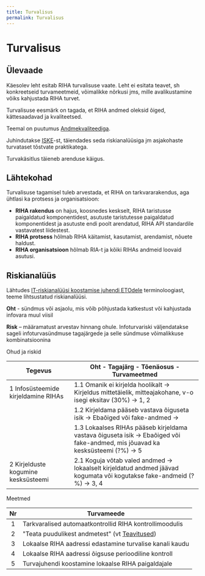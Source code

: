 ```yaml
---
title: Turvalisus
permalink: Turvalisus
---
```


# Turvalisus

## Ülevaade 

Käesolev leht esitab RIHA turvalisuse vaate. Leht ei esitata teavet, sh konkreetseid turvameetmeid, võimalikke nõrkusi jms, mille avalikustamine võiks kahjustada RIHA turvet.

Turvalisuse eesmärk on tagada, et RIHA andmed oleksid õiged, kättesaadavad ja kvaliteetsed. 

Teemal on puutumus [Andmekvaliteediga](Andmekvaliteet).

Juhindutakse [ISKE](https://www.ria.ee/ee/iske.html)-st, täiendades seda riskianalüüsiga jm asjakohaste turvataset tõstvate praktikatega.

Turvakäsitlus täieneb arenduse käigus.

## Lähtekohad

Turvalisuse tagamisel tuleb arvestada, et RIHA on tarkvararakendus, aga ühtlasi ka protsess ja organisatsioon:
- __RIHA rakendus__ on hajus, koosnedes keskselt, RIHA taristusse paigaldatud komponentidest, asutuste taristutesse paigaldatud komponentidest ja asutuste endi poolt arendatud, RIHA API standardile vastavatest liidestest.
- __RIHA protsess__ hõlmab RIHA käitamist, kasutamist, arendamist, nõuete haldust.
- __RIHA organisatsioon__ hõlmab RIA-t ja kõiki RIHAs andmeid loovaid asutusi.

## Riskianalüüs

Lähtudes [IT-riskianalüüsi koostamise juhendi ETOdele](https://www.ria.ee/ee/kii-alusdokumendid.html) terminoloogiast, teeme lihtsustatud riskianalüüsi.

__Oht__ - sündmus või asjaolu, mis võib põhjustada katkestust või kahjustada infovara muul viisil

__Risk__ – määramatust arvestav hinnang ohule. Infoturvariski väljendatakse sageli infoturvasündmuse tagajärgede ja selle sündmuse võimalikkuse kombinatsioonina

Ohud ja riskid

| Tegevus  | Oht - Tagajärg - Tõenäosus - Turvameetmed |
|-----------|------------------------------------|
| 1 Infosüsteemide kirjeldamine RIHAs | 1.1 Omanik ei kirjelda hoolikalt → Kirjeldus mittetäielik, mitteajakohane, v-o isegi eksitav (30%) → 1, 2 |
|          | 1.2 Kirjeldama pääseb vastava õiguseta isik → Ebaõiged või fake-andmed →   |
|          | 1.3 Lokaalses RIHAs pääseb kirjeldama vastava õiguseta isik → Ebaõiged või fake-andmed, mis jõuavad ka kesksüsteemi (?%) → 5 |
| 2 Kirjelduste kogumine kesksüsteemi | 2.1 Koguja võtab valed andmed → lokaalselt kirjeldatud andmed jäävad kogumata või kogutakse fake-andmeid (?%) →  3, 4 |

Meetmed

| Nr     |   Turvameede                                     |
|:------:|--------------------------------------|
| 1 | Tarkvaralised automaatkontrollid RIHA kontrollimoodulis |
| 2 | "Teata puudulikest andmetest" (vt [Teavitused](Teavitused)) |
| 3 | Lokaalse RIHA aadressi edastamine turvalise kanali kaudu |
| 4 | Lokaalse RIHA aadressi õigsuse perioodiline kontroll |
| 5 | Turvajuhendi koostamine lokaalse RIHA paigaldajale |



